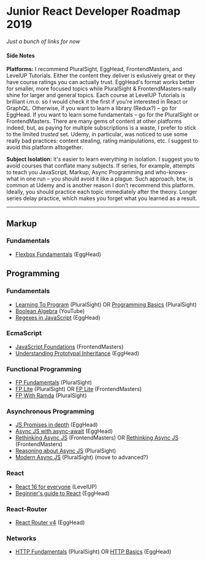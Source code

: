 # Junior React Developer Roadmap 2019

*Just a bunch of links for now*

#### Side Notes

**Platforms:** I recommend PluralSight, EggHead, FrontendMasters, and LevelUP Tutorials. Either the content they deliver is exlusively great or they have course ratings you can actually trust. EggHead's format works better for smaller, more focused topics while PluralSight & FrontendMasters really shine for larger and general topics. Each course at LevelUP Tutorials is brilliant i.m.o. so I would check it the first if you're interested in React or GraphQL. Otherwise, if you want to learn a library (Redux?) – go for EggHead. If you want to learn some fundamentals – go for the PluralSight or FrontendMasters. There are many gems of content at other platforms indeed, but, as paying for multiple subscriptions is a waste, I prefer to stick to the limited *trusted* set. Udemy, in particular, was noticed to use some really bad practices: content stealing, rating manipulations, etc. I suggest to avoid this platform alltogether. 

**Subject Isolation:** it's easier to learn everything in isolation. I suggest you to avoid courses that conflate many subjects. 
If series, for example, attempts to teach you JavaScript, Markup, Async Programming and who-knows-what in one run – you should avoid it like a plague. Such approach, btw, is common at Udemy and is another reason I don't recommend this platform. Ideally, you should practice each topic immediately after the theory. Longer series delay practice, which makes you forget what you learned as a result. 

---

## Markup

### Fundamentals

* [Flexbox Fundamentals](https://egghead.io/courses/flexbox-fundamentals) (EggHead)

## Programming

### Fundamentals

* [Learning To Program](https://www.pluralsight.com/courses/learning-programming-javascript) (PluralSight) OR [Programming Basics](https://www.pluralsight.com/courses/javascript-programming-basics) (PluralSight)
* [Boolean Algebra](https://www.youtube.com/watch?v=gj8QmRQtVao) (YouTube)
* [Regexes in JavaScript](https://egghead.io/courses/regex-in-javascript) (EggHead)

### EcmaScript

* [JavaScript Foundations](https://frontendmasters.com/courses/javascript-foundations/) (FrontendMasters)
* [Understanding Prototypal Inheritance](https://egghead.io/courses/understanding-javascript-s-prototypal-inheritance) (EggHead)

### Functional Programming

* [FP Fundamentals](https://www.pluralsight.com/courses/javascript-functional-programming-fundamentals) (PluralSight)
* [FP Lite](https://www.pluralsight.com/courses/functional-lite-javascript) (PluralSight) OR [FP Lite](https://frontendmasters.com/courses/functional-javascript-v2/) (FrontendMasters)
* [FP With Ramda](https://www.pluralsight.com/courses/javascript-ramda-functional) (PluralSight)

### Asynchronous Programming

* [JS Promises in depth](https://egghead.io/courses/javascript-promises-in-depth) (EggHead)
* [Async JS with async-await](https://egghead.io/courses/asynchronous-javascript-with-async-await) (EggHead)
* [Rethinking Async JS](https://frontendmasters.com/courses/rethinking-async-js/) (FrontendMasters) OR [Rethinking Async JS](https://www.pluralsight.com/courses/rethinking-asynchronous-programming) (FrontendMasters)
* [Reasoning about Async JS](https://www.pluralsight.com/courses/asynchronous-javascript-reasoning) (PluralSight)
* [Modern Async JS](https://www.pluralsight.com/courses/javascript-asynchronous-modern) (PluralSight) (move to advanced?)

### React

* [React 16 for everyone](https://www.leveluptutorials.com/tutorials/react-16-for-everyone) (LevelUP)
* [Beginner's guide to React](https://egghead.io/courses/the-beginner-s-guide-to-react) (EggHead)

### React-Router

* [React Router v4](https://egghead.io/courses/add-routing-to-react-apps-using-react-router-v4) (EggHead)

### Networks

* [HTTP Fundamentals](https://www.pluralsight.com/courses/xhttp-fund) (PluralSight) OR [HTTP Basics](https://www.pluralsight.com/courses/xhttp-fund) (EggHead)
